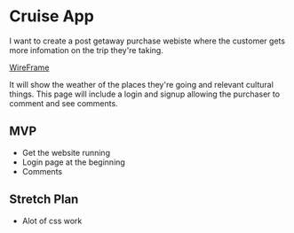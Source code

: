 # Cruise App
I want to create a post getaway purchase webiste where the customer gets more infomation on the trip they're taking.

[WireFrame](https://miro.com/app/board/uXjVOF2DWUQ=/?invite_link_id=211244539048)

It will show the weather of the places they're going and relevant cultural things.
This page will include a login and signup allowing the purchaser to comment and see comments.

## MVP
- Get the website running
- Login page at the beginning
- Comments

## Stretch Plan
- Alot of css work